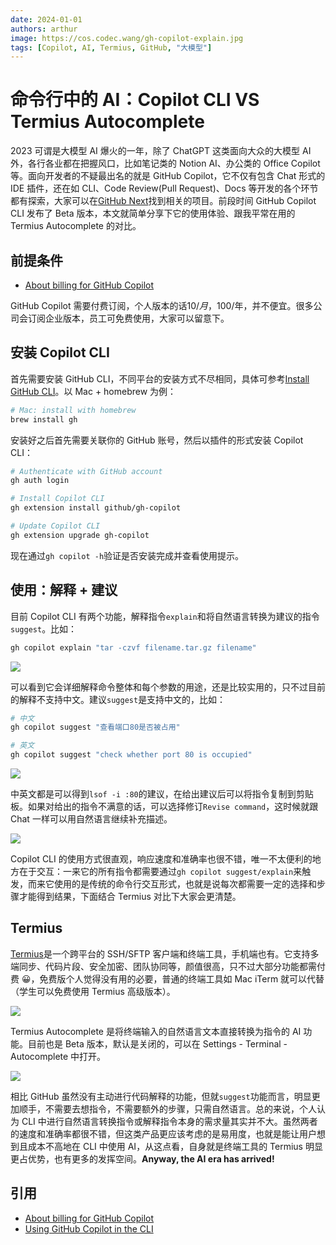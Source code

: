 ```yaml
---
date: 2024-01-01
authors: arthur
image: https://cos.codec.wang/gh-copilot-explain.jpg
tags: [Copilot, AI, Termius, GitHub, "大模型"]
---
```


# 命令行中的 AI：Copilot CLI VS Termius Autocomplete

2023 可谓是大模型 AI 爆火的一年，除了 ChatGPT 这类面向大众的大模型 AI 外，各行各业都在把握风口，比如笔记类的 Notion AI、办公类的 Office Copilot 等。面向开发者的不疑最出名的就是 GitHub Copilot，它不仅有包含 Chat 形式的 IDE 插件，还在如 CLI、Code Review(Pull Request)、Docs 等开发的各个环节都有探索，大家可以在[GitHub Next](https://githubnext.com/)找到相关的项目。前段时间 GitHub Copilot CLI 发布了 Beta 版本，本文就简单分享下它的使用体验、跟我平常在用的 Termius Autocomplete 的对比。

## 前提条件

- [About billing for GitHub Copilot](https://docs.github.com/en/billing/managing-billing-for-github-copilot/about-billing-for-github-copilot)

<!--truncate-->

GitHub Copilot 需要付费订阅，个人版本的话$10/月，$100/年，并不便宜。很多公司会订阅企业版本，员工可免费使用，大家可以留意下。

## 安装 Copilot CLI

首先需要安装 GitHub CLI，不同平台的安装方式不尽相同，具体可参考[Install GitHub CLI](https://github.com/cli/cli#installation)。以 Mac + homebrew 为例：

```bash
# Mac: install with homebrew
brew install gh
```

安装好之后首先需要关联你的 GitHub 账号，然后以插件的形式安装 Copilot CLI：

```bash
# Authenticate with GitHub account
gh auth login

# Install Copilot CLI
gh extension install github/gh-copilot

# Update Copilot CLI
gh extension upgrade gh-copilot
```

现在通过`gh copilot -h`验证是否安装完成并查看使用提示。

## 使用：解释 + 建议

目前 Copilot CLI 有两个功能，解释指令`explain`和将自然语言转换为建议的指令`suggest`。比如：

```bash
gh copilot explain "tar -czvf filename.tar.gz filename"
```

![](https://cos.codec.wang/gh-copilot-explain.jpg)

可以看到它会详细解释命令整体和每个参数的用途，还是比较实用的，只不过目前的解释不支持中文。建议`suggest`是支持中文的，比如：

```bash
# 中文
gh copilot suggest "查看端口80是否被占用"

# 英文
gh copilot suggest "check whether port 80 is occupied"
```

![](https://cos.codec.wang/gh-copilot-suggest.jpg)

中英文都是可以得到`lsof -i :80`的建议，在给出建议后可以将指令复制到剪贴板。如果对给出的指令不满意的话，可以选择修订`Revise command`，这时候就跟 Chat 一样可以用自然语言继续补充描述。

![](https://cos.codec.wang/gh-copilot-suggest-revice.jpg)

Copilot CLI 的使用方式很直观，响应速度和准确率也很不错，唯一不太便利的地方在于交互：一来它的所有指令都需要通过`gh copilot suggest/explain`来触发，而来它使用的是传统的命令行交互形式，也就是说每次都需要一定的选择和步骤才能得到结果，下面结合 Termius 对比下大家会更清楚。

## Termius

[Termius](https://termius.com/)是一个跨平台的 SSH/SFTP 客户端和终端工具，手机端也有。它支持多端同步、代码片段、安全加密、团队协同等，颜值很高，只不过大部分功能都需付费 😀，免费版个人觉得没有用的必要，普通的终端工具如 Mac iTerm 就可以代替（学生可以免费使用 Termius 高级版本）。

![](https://assets-global.website-files.com/5c7036349b5477bf13f828cf/63740534a0506693ddd927b6_Macbook%20Pro%20Hero-min.png)

Termius Autocomplete 是将终端输入的自然语言文本直接转换为指令的 AI 功能。目前也是 Beta 版本，默认是关闭的，可以在 Settings - Terminal - Autocomplete 中打开。

![](https://cos.codec.wang/gh-copilot-termius.gif)

相比 GitHub 虽然没有主动进行代码解释的功能，但就`suggest`功能而言，明显更加顺手，不需要去想指令，不需要额外的步骤，只需自然语言。总的来说，个人认为 CLI 中进行自然语言转换指令或解释指令本身的需求量其实并不大。虽然两者的速度和准确率都很不错，但这类产品更应该考虑的是易用度，也就是能让用户想到且成本不高地在 CLI 中使用 AI，从这点看，自身就是终端工具的 Termius 明显更占优势，也有更多的发挥空间。**Anyway, the AI era has arrived!**

## 引用

- [About billing for GitHub Copilot](https://docs.github.com/en/billing/managing-billing-for-github-copilot/about-billing-for-github-copilot)
- [Using GitHub Copilot in the CLI](https://docs.github.com/en/copilot/github-copilot-in-the-cli/using-github-copilot-in-the-cli)
